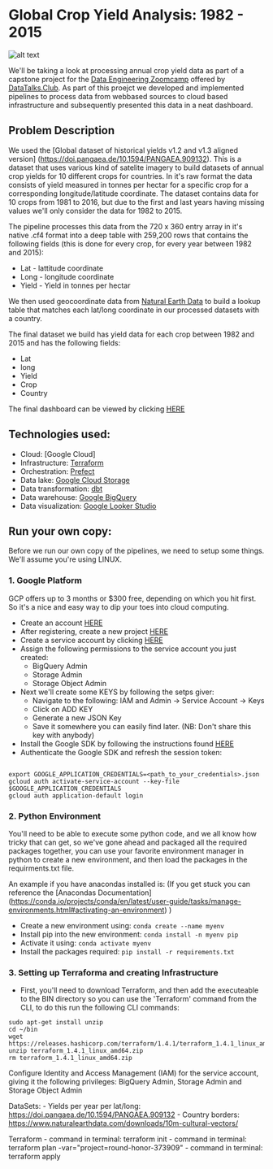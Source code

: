 # Global Crop Yield Analysis: 1982 - 2015
![alt text](https://www.europeanscientist.com/wp-content/uploads/thumbs/quantifying-photosynthesis-38qhspxd3wtfwicjr2el1c.jpg)

We'll be taking a look at processing annual crop yield data as part of a capstone project for the [Data Engineering Zoomcamp](https://github.com/DataTalksClub/data-engineering-zoomcamp) offered by [DataTalks.Club](https://datatalks.club/). As part of this proejct we developed and implemented pipelines to process data from webbased sources to cloud based infrastructure and subsequently presented this data in a neat dashboard.

## Problem Description

We used the [Global dataset of historical yields v1.2 and v1.3 aligned version] (https://doi.pangaea.de/10.1594/PANGAEA.909132). This is a dataset that uses various kind of satelite imagery to build datasets of annual crop yields for 10 different crops for countries. In it's raw format the data consists of yield measured in tonnes per hectar for a specific crop for a corresponding longitude/latitude coordinate. The dataset contains data for 10 crops from 1981 to 2016, but due to the first and last years having missing values we'll only consider the data for 1982 to 2015.

The pipeline processes this data from the 720 x 360 entry array in it's native .cf4 format into a deep table with 259,200 rows that contains the following fields (this is done for every crop, for every year between 1982 and 2015): 
* Lat - lattitude coordinate
* Long - longitude coordinate
* Yield - Yield in tonnes per hectar

We then used geocoordinate data from [Natural Earth Data](https://www.naturalearthdata.com/downloads/) to build a lookup table that matches each lat/long coordinate in our processed datasets with a country.

The final dataset we build has yield data for each crop between 1982 and 2015 and has the following fields:
* Lat
* long
* Yield
* Crop
* Country

The final dashboard can be viewed by clicking [HERE](https://lookerstudio.google.com/reporting/b1e71da9-cf1b-4bbd-adb4-71a560e2c2f7)

## Technologies used: 
* Cloud: [Google Cloud]
* Infrastructure: [Terraform](https://www.terraform.io/)
* Orchestration: [Prefect](https://www.prefect.io/)
* Data lake: [Google Cloud Storage](https://cloud.google.com/storage)
* Data transformation: [dbt](https://www.getdbt.com/)
* Data warehouse: [Google BigQuery](https://cloud.google.com/bigquery)
* Data visualization: [Google Looker Studio](https://lookerstudio.google.com/u/0/navigation/reporting)


## Run your own copy: 

Before we run our own copy of the pipelines, we need to setup some things. We'll assume you're using LINUX. 

### 1. Google Platform
GCP offers up to 3 months or $300 free, depending on which you hit first. So it's a nice and easy way to dip your toes into cloud computing.
* Create an account [HERE](https://cloud.google.com/free) 
* After registering, create a new project [HERE](https://console.cloud.google.com/cloud-resource-manager)
* Create a service account by clicking [HERE](https://console.cloud.google.com/iam-admin/serviceaccounts)
* Assign the following permissions to the service account you just created:
    * BigQuery Admin
    * Storage Admin
    * Storage Object Admin
* Next we'll create some KEYS by following the setps giver: 
    * Navigate to the following: IAM and Admin -> Service Account -> Keys
    * Click on ADD KEY
    * Generate a new JSON Key
    * Save it somewhere you can easily find later. (NB: Don't share this key with anybody)
* Install the Google SDK by following the instructions found [HERE](https://cloud.google.com/sdk/docs/install-sdk)
* Authenticate the Google SDK and refresh the session token:
~~~ 

export GOOGLE_APPLICATION_CREDENTIALS=<path_to_your_credentials>.json
gcloud auth activate-service-account --key-file $GOOGLE_APPLICATION_CREDENTIALS
gcloud auth application-default login

~~~


### 2. Python Environment

You'll need to be able to execute some python code, and we all know how tricky that can get, so we've gone ahead and packaged all the required packages together, you can use your favorite environment manager in python to create a new environment, and then load the packages in the requirments.txt file. 

An example if you have anacondas installed is: (If you get stuck you can reference the [Anacondas Documentation] (https://conda.io/projects/conda/en/latest/user-guide/tasks/manage-environments.html#activating-an-environment) )
* Create a new environment using: ``` conda create --name myenv ```
* Install pip into the new environment: ``` conda install -n myenv pip ```
* Activate it using: ``` conda activate myenv ```
* Install the packages required: ``` pip install -r requirements.txt ```

### 3. Setting up Terraforma and creating Infrastructure

* First, you'll need to download Terraform, and then add the executeable to the BIN directory so you can use the 'Terraform' command from the CLI, to do this run the following CLI commands:
~~~
sudo apt-get install unzip
cd ~/bin
wget https://releases.hashicorp.com/terraform/1.4.1/terraform_1.4.1_linux_amd64.zip
unzip terraform_1.4.1_linux_amd64.zip
rm terraform_1.4.1_linux_amd64.zip
~~~


Configure Identity and Access Management (IAM) for the service account, giving it the following privileges: BigQuery Admin, Storage Admin and Storage Object Admin


DataSets: 
    - Yields per year per lat/long: https://doi.pangaea.de/10.1594/PANGAEA.909132
    - Country borders: https://www.naturalearthdata.com/downloads/10m-cultural-vectors/


Terraform
    - command in terminal: terraform init
    - command in terminal: terraform plan -var="project=round-honor-373909"
    - command in terminal: terraform apply